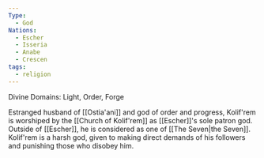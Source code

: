 ```yaml
---
Type:
  - God
Nations:
  - Escher
  - Isseria
  - Anabe
  - Crescen
tags:
  - religion
---
```

Divine Domains: Light, Order, Forge

Estranged husband of [[Ostia'ani]] and god of order and progress, Kolif'rem is worshiped by the [[Church of Kolif'rem]] as [[Escher]]'s sole patron god. Outside of [[Escher]], he is considered as one of [[The Seven|the Seven]]. Kolif'rem is a harsh god, given to making direct demands of his followers and punishing those who disobey him.